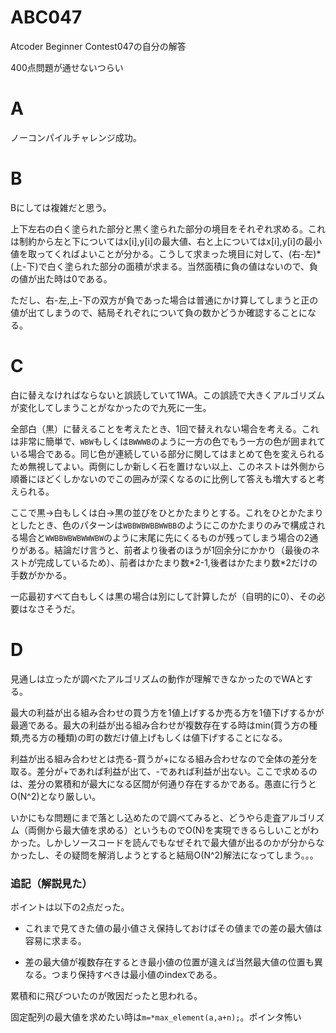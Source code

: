 # ABC047
Atcoder Beginner Contest047の自分の解答

400点問題が通せないつらい

# A
ノーコンパイルチャレンジ成功。

# B
Bにしては複雑だと思う。

上下左右の白く塗られた部分と黒く塗られた部分の境目をそれぞれ求める。これは制約から左と下についてはx[i],y[i]の最大値、右と上についてはx[i],y[i]の最小値を取ってくればよいことが分かる。こうして求まった境目に対して、(右-左)\*(上-下)で白く塗られた部分の面積が求まる。当然面積に負の値はないので、負の値が出た時は0である。

ただし、右-左,上-下の双方が負であった場合は普通にかけ算してしまうと正の値が出てしまうので、結局それぞれについて負の数かどうか確認することになる。

# C
白に替えなければならないと誤読していて1WA。この誤読で大きくアルゴリズムが変化してしまうことがなかったので九死に一生。

全部白（黒）に替えることを考えたとき、1回で替えれない場合を考える。これは非常に簡単で、`WBW`もしくは`BWWWB`のように一方の色でもう一方の色が囲まれている場合である。同じ色が連続している部分に関してはまとめて色を変えられるため無視してよい。両側にしか新しく石を置けない以上、このネストは外側から順番にほどくしかないのでこの囲みが深くなるのに比例して答えも増大すると考えられる。

ここで黒→白もしくは白→黒の並びをひとかたまりとする。これをひとかたまりとしたとき、色のパターンは`WBBWBWBBWWBB`のようにこのかたまりのみで構成される場合と`WWBBWBWBWWWBW`のように末尾に先にくるものが残ってしまう場合の2通りがある。結論だけ言うと、前者より後者のほうが1回余分にかかり（最後のネストが完成しているため）、前者はかたまり数\*2-1,後者はかたまり数\*2だけの手数がかかる。

一応最初すべて白もしくは黒の場合は別にして計算したが（自明的に0）、その必要はなさそうだ。

# D
見通しは立ったが調べたアルゴリズムの動作が理解できなかったのでWAとする。

最大の利益が出る組み合わせの買う方を1値上げするか売る方を1値下げするかが最適である。最大の利益が出る組み合わせが複数存在する時はmin(買う方の種類,売る方の種類)の町の数だけ値上げもしくは値下げすることになる。

利益が出る組み合わせとは売る-買うが+になる組み合わせなので全体の差分を取る。差分が+であれば利益が出て、-であれば利益が出ない。ここで求めるのは、差分の累積和が最大になる区間が何通り存在するかである。愚直に行うとO(N^2)となり厳しい。

いかにもな問題にまで落とし込めたので調べてみると、どうやら走査アルゴリズム（両側から最大値を求める）というものでO(N)を実現できるらしいことがわかった。しかしソースコードを読んでもなぜそれで最大値が出るのかが分からなかったし、その疑問を解消しようとすると結局O(N^2)解法になってしまう。。。

### 追記（解説見た）
ポイントは以下の2点だった。

* これまで見てきた値の最小値さえ保持しておけばその値までの差の最大値は容易に求まる。

* 差の最大値が複数存在するとき最小値の位置が違えば当然最大値の位置も異なる。つまり保持すべきは最小値のindexである。

累積和に飛びついたのが敗因だったと思われる。

固定配列の最大値を求めたい時は`m=*max_element(a,a+n);`。ポインタ怖い